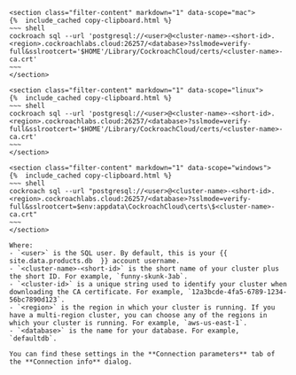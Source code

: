     <section class="filter-content" markdown="1" data-scope="mac">
    {%  include_cached copy-clipboard.html %}
    ~~~ shell
    cockroach sql --url 'postgresql://<user>@<cluster-name>-<short-id>.<region>.cockroachlabs.cloud:26257/<database>?sslmode=verify-full&sslrootcert='$HOME'/Library/CockroachCloud/certs/<cluster-name>-ca.crt'
    ~~~
    </section>

    <section class="filter-content" markdown="1" data-scope="linux">
    {%  include_cached copy-clipboard.html %}
    ~~~ shell
    cockroach sql --url 'postgresql://<user>@<cluster-name>-<short-id>.<region>.cockroachlabs.cloud:26257/<database>?sslmode=verify-full&sslrootcert='$HOME'/Library/CockroachCloud/certs/<cluster-name>-ca.crt'
    ~~~
    </section>

    <section class="filter-content" markdown="1" data-scope="windows">
    {%  include_cached copy-clipboard.html %}
    ~~~ shell
    cockroach sql --url "postgresql://<user>@<cluster-name>-<short-id>.<region>.cockroachlabs.cloud:26257/<database>?sslmode=verify-full&sslrootcert=$env:appdata\CockroachCloud\certs\$<cluster-name>-ca.crt"
    ~~~
    </section>
    
    Where:
    - `<user>` is the SQL user. By default, this is your {{  site.data.products.db  }} account username.
    - `<cluster-name>-<short-id>` is the short name of your cluster plus the short ID. For example, `funny-skunk-3ab`.
    - `<cluster-id>` is a unique string used to identify your cluster when downloading the CA certificate. For example, `12a3bcde-4fa5-6789-1234-56bc7890d123`.
    - `<region>` is the region in which your cluster is running. If you have a multi-region cluster, you can choose any of the regions in which your cluster is running. For example, `aws-us-east-1`.
    - `<database>` is the name for your database. For example, `defaultdb`.

    You can find these settings in the **Connection parameters** tab of the **Connection info** dialog.